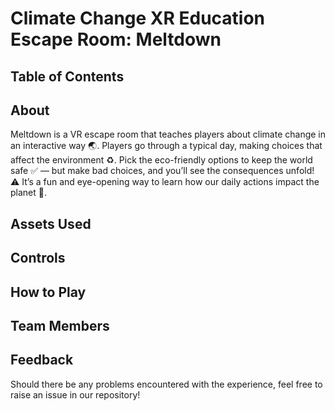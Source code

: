 # Climate Change XR Education Escape Room: Meltdown

## Table of Contents

## About

Meltdown is a VR escape room that teaches players about climate change in an interactive way :earth_asia:. Players go through a typical day, making choices that affect the environment ♻️. Pick the eco-friendly options to keep the world safe :white_check_mark: — but make bad choices, and you’ll see the consequences unfold! :warning: It’s a fun and eye-opening way to learn how our daily actions impact the planet :seedling:.

## Assets Used

## Controls

## How to Play

## Team Members

## Feedback

Should there be any problems encountered with the experience, feel free to raise an issue in our repository! 

